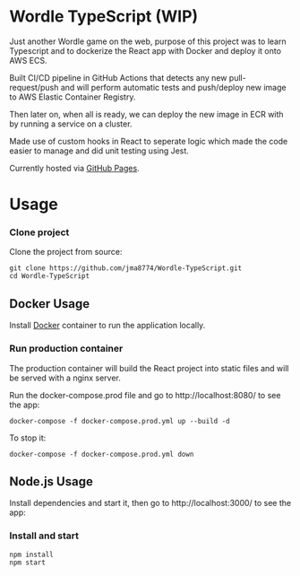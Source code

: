 # Wordle TypeScript (WIP)

Just another Wordle game on the web, purpose of this project was to learn Typescript and to dockerize the React app with Docker and deploy it onto AWS ECS. 

Built CI/CD pipeline in GitHub Actions that detects any new pull-request/push and will perform automatic tests and push/deploy new image to AWS Elastic Container Registry.

Then later on, when all is ready, we can deploy the new image in ECR with by running a service on a cluster.

Made use of custom hooks in React to seperate logic which made the code easier to manage and did unit testing using Jest.

Currently hosted via [GitHub Pages](https://www.jiamingma.me/Wordle-TypeScript/).

# Usage

### Clone project

Clone the project from source:

    git clone https://github.com/jma8774/Wordle-TypeScript.git
    cd Wordle-TypeScript
    
## Docker Usage
Install [Docker](http://docker.com) container to run the application locally.

### Run production container

The production container will build the React project into static files and will be served with a nginx server.

Run the docker-compose.prod file and go to http://localhost:8080/ to see the app:

    docker-compose -f docker-compose.prod.yml up --build -d 
    
To stop it:

    docker-compose -f docker-compose.prod.yml down
    
## Node.js Usage
Install dependencies and start it, then go to http://localhost:3000/ to see the app:

### Install and start

    npm install
    npm start


